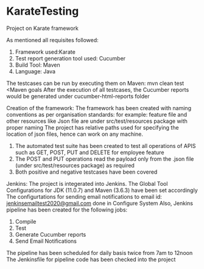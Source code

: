 # KarateTesting
Project on Karate framework

As mentioned all requisites followed:
1) Framework used:Karate
2) Test report generation tool used: Cucumber
3) Build Tool: Maven
4) Language: Java

The testcases can be run by executing them on Maven: mvn clean test <Maven goals
After the execution of all testcases, the Cucumber reports would be generated under cucumber-html-reports folder


Creation of the framework:
The framework has been created with naming conventions as per organisation standards:
for example: feature file and other resources like Json file are under src/test/resources package with proper naming
The project has relative paths used for specifying the location of json files, hence can work on any machine.

1) The automated test suite has been created to test all operations of APIS such as GET, POST, PUT and DELETE for employee feature
2) The POST and PUT operations read the payload only from the .json file (under src/test/resources package) as required
3) Both positive and negative testcases have been covered

Jenkins:
The project is integerated into Jenkins.
The Global Tool Configurations for JDK (11.0.7) and Maven (3.6.3) have been set accordingly
The configurtations for sending email notifications to email id: jenkinsemailtest2020@gmail.com done in Configure System
Also, Jenkins pipeline has been created for the following jobs:
1. Compile 
2. Test 
3. Generate Cucumber reports
4. Send Email Notifications

The pipeline has been scheduled for daily basis twice from 7am to 12noon
The Jenkinsfile for pipeline code has been checked into the project

